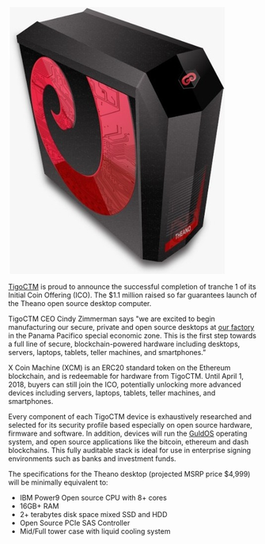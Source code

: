 
![theano](https://github.com/Alexstang/branding/blob/master/theano-press-release.jpg)

[TigoCTM](https://tigoctm.com/) is proud to announce the successful completion of tranche 1 of its Initial Coin Offering (ICO). The $1.1 million raised so far guarantees launch of the Theano open source desktop computer.

TigoCTM CEO Cindy Zimmerman says "we are excited to begin manufacturing our secure, private and open source desktops at [our factory](https://medium.com/@TigoCTM/meet-the-new-tigoctm-factory-in-panama-pacifico-d4512612b37c) in the Panama Pacifico special economic zone.  This is the first step towards a full line of secure, blockchain-powered hardware including desktops, servers, laptops, tablets, teller machines, and smartphones.”

X Coin Machine (XCM) is an ERC20 standard token on the Ethereum blockchain, and is redeemable for hardware from TigoCTM. Until April 1, 2018, buyers can still join the ICO, potentially unlocking more advanced devices including servers, laptops, tablets, teller machines, and smartphones.

Every component of each TigoCTM device is exhaustively researched and selected for its security profile based especially on open source hardware, firmware and software. In addition, devices will run the [GuldOS](http://guld.io/) operating system, and open source applications like the bitcoin, ethereum and dash blockchains. This fully auditable stack is ideal for use in enterprise signing environments such as banks and investment funds.

The specifications for the Theano desktop (projected MSRP price $4,999) will be minimally equivalent to:

  * IBM Power9 Open source CPU with 8+ cores
  * 16GB+ RAM
  * 2+ terabytes disk space mixed SSD and HDD
  * Open Source PCIe SAS Controller 
  * Mid/Full tower case with liquid cooling system
